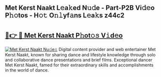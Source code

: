 ## Met Kerst Naakt L𝚎a𝚔ed N𝚞𝚍e - Part-P2B Vi𝚍𝚎o P𝚑𝚘tos - H𝚘𝚝 O𝚗𝚕yf𝚊ns L𝚎a𝚔s z44c2

# <h2><a href="http://kf7rp7q.oniu.top/?m=Met+Kerst+Naakt">🔗👉 🔴 Met Kerst Naakt P𝚑ot𝚘𝚜 V𝚒d𝚎o</a></h2>

[![Met Kerst Naakt Nu𝚍e𝚜](https://i.imgur.com/0qMVB7G.gif)](http://kf7rp7q.oniu.top/?m=Met+Kerst+Naakt)
Digital content provider and web entertainer Met Kerst Naakt, known for sharing dance and lifestyle knowledge through solo and collaborative dance presentations and brief films. Exceptional dancer Met Kerst Naakt, famed for their extraordinary skills and accomplishments in the world of dance.  
